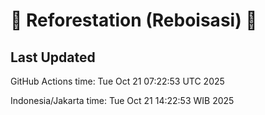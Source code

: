 
# 🌳 Reforestation (Reboisasi) 🌲

## Last Updated

GitHub Actions time: Tue Oct 21 07:22:53 UTC 2025

Indonesia/Jakarta time: Tue Oct 21 14:22:53 WIB 2025
